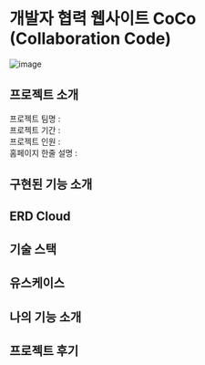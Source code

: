 # 개발자 협력 웹사이트 CoCo (Collaboration Code)
![image](https://github.com/rddckdeo/FinalProject/assets/150643230/e8e30ab1-3acf-4c62-b6ef-25ada0d50d8c)

## 프로젝트 소개
프로젝트 팀명 : 
<br/>
프로젝트 기간 : 
<br/>
프로젝트 인원 : 
<br/>
홈페이지 한줄 설명 : 

## 구현된 기능 소개

## ERD Cloud

## 기술 스택

## 유스케이스

## 나의 기능 소개

## 프로젝트 후기
